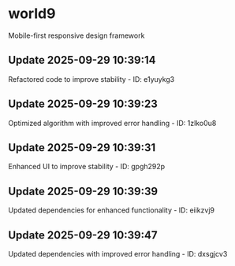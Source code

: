 # world9
Mobile-first responsive design framework

## Update 2025-09-29 10:39:14
Refactored code to improve stability - ID: e1yuykg3


## Update 2025-09-29 10:39:23
Optimized algorithm with improved error handling - ID: 1zlko0u8


## Update 2025-09-29 10:39:31
Enhanced UI to improve stability - ID: gpgh292p


## Update 2025-09-29 10:39:39
Updated dependencies for enhanced functionality - ID: eiikzvj9


## Update 2025-09-29 10:39:47
Updated dependencies with improved error handling - ID: dxsgjcv3

